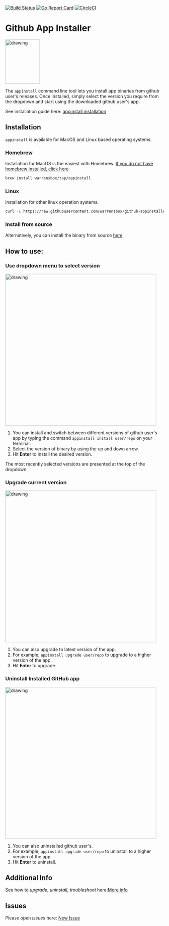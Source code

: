 [![Build Status](https://travis-ci.org/warrensbox/github-appinstaller.svg?branch=master)](https://travis-ci.org/warrensbox/github-appinstaller)
[![Go Report Card](https://goreportcard.com/badge/github.com/warrensbox/github-appinstaller)](https://goreportcard.com/report/github.com/warrensbox/github-appinstaller)
[![CircleCI](https://circleci.com/gh/warrensbox/github-appinstaller/tree/release.svg?style=shield&circle-token=841e653fa51878de92e379563ea50abbc542d7c9)](https://circleci.com/gh/warrensbox/github-appinstaller/tree/release)

# Github App Installer

<img style="text-allign:center" src="https://s3.us-east-2.amazonaws.com/kepler-images/warrensbox/appinstall/smallerlogo.png" alt="drawing" width="110" height="140"/>


The `appinstall` command line tool lets you install app binaries from github user's releases. 
Once installed, simply select the version you require from the dropdown and start using the downloaded github user's app. 


See installation guide here: [appinstall installation](https://warrensbox.github.io/github-appinstaller/)

## Installation

`appinstall` is available for MacOS and Linux based operating systems.

### Homebrew

Installation for MacOS is the easiest with Homebrew. [If you do not have homebrew installed, click here](https://brew.sh/). 


```ruby
brew install warrensbox/tap/appinstall
```

### Linux

Installation for other linux operation systems.

```sh
curl -L https://raw.githubusercontent.com/warrensbox/github-appinstaller/release/install.sh | bash
```

### Install from source

Alternatively, you can install the binary from source [here](https://github.com/warrensbox/github-appinstaller/releases) 

## How to use:
### Use dropdown menu to select version
<img align="center" src="https://s3.us-east-2.amazonaws.com/kepler-images/warrensbox/appinstall/appinstall.gif" alt="drawing" style="width: 480px;"/>

1.  You can install and switch between different versions of github user's app by typing the command `appinstall install user/repo` on your terminal. 
2.  Select the version of binary by using the up and down arrow.
3.  Hit **Enter** to install the desired version.

The most recently selected versions are presented at the top of the dropdown.

### Upgrade current version
<img align="center" src="https://s3.us-east-2.amazonaws.com/kepler-images/warrensbox/appinstall/appinstall-v4.gif" alt="drawing" style="width: 480px;"/>

1. You can also upgrade to latest version of the app.
2. For example, `appinstall upgrade user/repo`  to upgrade to a higher version of the app.
3. Hit **Enter** to upgrade.

### Uninstall Installed GitHub app
<img align="center" src="https://s3.us-east-2.amazonaws.com/kepler-images/warrensbox/appinstall/appinstall-v4.gif" alt="drawing" style="width: 480px;"/>

1. You can also uninstalled github user's.
2. For example, `appinstall upgrade user/repo` to uninstall to a higher version of the app.
3. Hit **Enter** to uninstall.

## Additional Info

See how to *upgrade*, *uninstall*, *troubleshoot* here:[More info](https://warrensbox.github.io/github-appinstaller/additional)


## Issues

Please open  *issues* here:  [New Issue](https://github.com/warrensbox/github-appinstaller/issues)
